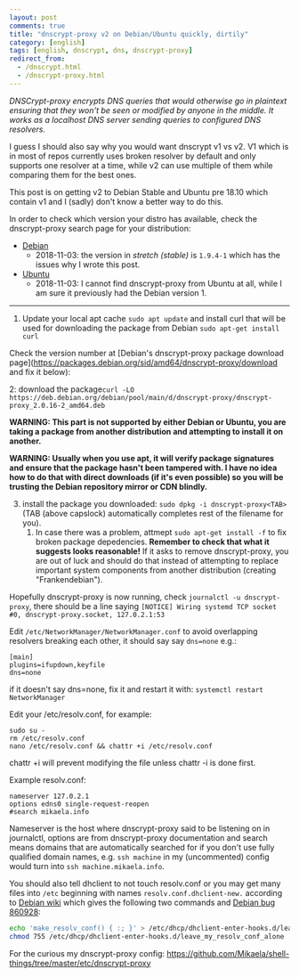 ```yaml
---
layout: post
comments: true
title: "dnscrypt-proxy v2 on Debian/Ubuntu quickly, dirtily"
category: [english]
tags: [english, dnscrypt, dns, dnscrypt-proxy]
redirect_from:
  - /dnscrypt.html
  - /dnscrypt-proxy.html
---
```


*DNSCrypt-proxy encrypts DNS queries that would otherwise go in plaintext
 ensuring that they won't be seen or modified by anyone in the middle. It
 works as a localhost DNS server sending queries to configured DNS
 resolvers.*

I guess I should also say why you would want dnscrypt v1 vs v2. V1 which
is in most of repos currently uses broken resolver by default and only
supports one resolver at a time, while v2 can use multiple of them while
comparing them for the best ones.

This post is on getting v2 to Debian Stable and Ubuntu pre 18.10 which
contain v1 and I (sadly) don't know a better way to do this.

In order to check which version your distro has available, check the
dnscrypt-proxy search page for your distribution:

* [Debian](https://packages.debian.org/dnscrypt-proxy)
    * 2018-11-03: the version in *stretch (stable)* is `1.9.4-1` which has
      the issues why I wrote this post.
* [Ubuntu](https://packages.ubuntu.com/dnscrypt-proxy)
    * 2018-11-03: I cannot find dnscrypt-proxy from Ubuntu at all, while I
      am sure it previously had the Debian version 1.

* * * * *

1. Update your local apt cache `sudo apt update` and install curl that will
be used for downloading the package from Debian `sudo apt-get install curl`

Check the version number at [Debian's dnscrypt-proxy package download page](https://packages.debian.org/sid/amd64/dnscrypt-proxy/download and fix it below):

2: download the package`curl -LO https://deb.debian.org/debian/pool/main/d/dnscrypt-proxy/dnscrypt-proxy_2.0.16-2_amd64.deb`

**WARNING: This part is not supported by either Debian or Ubuntu, you are
  taking a package from another distribution and attempting to install it
  on another.**

**WARNING: Usually when you use apt, it will verify package signatures and
  ensure that the package hasn't been tampered with. I have no idea how to
  do that with direct downloads (if it's even possible) so you will be
  trusting the Debian repository mirror or CDN blindly.**

3. install the package you downloaded: `sudo dpkg -i dnscrypt-proxy<TAB>`
   (TAB (above capslock) automatically completes rest of the filename for
   you).
   1. In case there was a problem, attmept `sudo apt-get install -f` to fix
      broken package depedencies. **Remember to check that what it suggests
      looks reasonable!** If it asks to remove dnscrypt-proxy, you are out
      of luck and should do that instead of attempting to replace important
      system components from another distribution (creating
      "Frankendebian").

Hopefully dnscrypt-proxy is now running, check
`journalctl -u dnscrypt-proxy`, there should be a line saying
`[NOTICE] Wiring systemd TCP socket #0, dnscrypt-proxy.socket, 127.0.2.1:53`

Edit `/etc/NetworkManager/NetworkManager.conf` to avoid overlapping
resolvers breaking each other, it should say say `dns=none`
e.g.:

```
[main]
plugins=ifupdown,keyfile
dns=none
```

if it doesn't say dns=none, fix it and restart it with:
`systemctl restart NetworkManager`

Edit your /etc/resolv.conf, for example:

```
sudo su -
rm /etc/resolv.conf
nano /etc/resolv.conf && chattr +i /etc/resolv.conf
```

chattr +i will prevent modifying the file unless chattr -i is done first.

Example resolv.conf:

```
nameserver 127.0.2.1
options edns0 single-request-reopen
#search mikaela.info
```

Nameserver is the host where dnscrypt-proxy said to be listening on in
journalctl, options are from dnscrypt-proxy documentation and search means
domains that are automatically searched for if you don't use fully
qualified domain names, e.g. `ssh machine` in my (uncommented) config
would turn into `ssh machine.mikaela.info`.

You should also tell dhclient to not touch resolv.conf or you may get many
files into `/etc` beginning with names `resolv.conf.dhclient-new.`
according to
[Debian wiki](https://wiki.debian.org/resolv.conf#Stop_dhclient_from_modifying_.2Fetc.2Fresolv.conf) which gives the following two commands and
[Debian bug 860928](https://bugs.debian.org/cgi-bin/bugreport.cgi?bug=860928):

```bash
echo 'make_resolv_conf() { :; }' > /etc/dhcp/dhclient-enter-hooks.d/leave_my_resolv_conf_alone
chmod 755 /etc/dhcp/dhclient-enter-hooks.d/leave_my_resolv_conf_alone
```

For the curious my dnscrypt-proxy config: https://github.com/Mikaela/shell-things/tree/master/etc/dnscrypt-proxy
